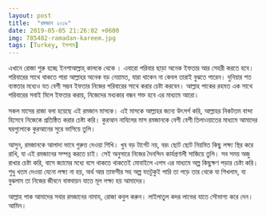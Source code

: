 ```yaml
---
layout: post
title:  "রমজান ২০১৯"
date: 2019-05-05 21:26:02 +0600
img: 785482-ramadan-kareem.jpg
tags: [Turkey, ইসলাম]
---
```


এখানে রোজা শুরু হচ্ছে ইনশাআল্লাহ্ কালকে থেকে । এবারো পরিবার ছাড়া অনেক ইফতার আর সেহরী করতে হবে। পরিবারের সাথে থাকতে পারা আল্লাহর অনেক বড় নেয়ামত, যারা থাকেন না কেবল তারাই বুঝতে পারেন। দুনিয়ার শত ব্যস্ততার মধ্যেও যত বেশী সম্ভব ইফতার নিজের পরিবারের সাথে করার চেষ্টা করবেন। আল্লাহ পাকের রহমত এক সাথে পরিবারের সবাই মিলে ইফতার করায়, নিজেদের মধ্যকার বন্ধন শক্ত হবে এর মাধ্যমে আরো।

সকল মাসের রাজা বলা হয়েছে এই রমজান মাসকে। এই মাসকে আল্লাহর জন্যে উৎসর্গ করি, আল্লাহর নিকটতম বান্দা হিসেবে নিজেকে প্রতিষ্ঠিত করার চেষ্টা করি। কুরআন নাযিলের মাস রমজানকে বেশী বেশী তিলাওয়াতের মাধ্যমে আমাদের ঘরগুলোকে কুরআনের সুরে ভাসিয়ে তুলি।

আসুন, রমজানকে আলাদা ভাবে গুরুত্ত দেওয়া শিখি। খুব বড় টার্গেট নয়, বরং ছোট ছোট নিয়মিত কিছু লক্ষ্য স্থির করে রাখি, যা এই রমজানের সম্পন্ন করতে চাই। সেই অনুসারে নিজের দৈনন্দিন কার্যপ্রণালী সাজিয়ে তুলি। সব সময় অজু রাখার চেষ্টা করি, বাসে জ্যামের মধ্যে বসে থাকতে থাকতেই মোবাইলে এপস এর মাধ্যমে অল্প কিছুক্ষণ পড়ার চেষ্টা করি। শুধু খতম দেওয়া যেনো লক্ষ্য না হয়, অর্থ আর তাফসীর সহ অল্প যতটুকুই পারি তা পড়ে তার থেকে যা শিখলাম, যা বুঝলাম তা নিজের জীবনে বাস্তবায়ন যাতে মূল লক্ষ্য হয় আমাদের।

আল্লাহ পাক আমাদের সবার রমজানের নামায, রোজা কবুল করুন। লাইলাতুল কদর লাভের যাতে সৌভাগ্য করে দেন। আমিন।
